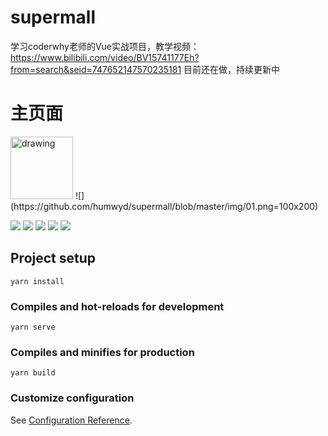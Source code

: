 # supermall
学习coderwhy老师的Vue实战项目，教学视频：https://www.bilibili.com/video/BV15741177Eh?from=search&seid=747652147570235181
目前还在做，持续更新中
# 主页面
<img src="https://github.com/humwyd/supermall/blob/master/img/01.png" alt="drawing" width="100"/>
![](https://github.com/humwyd/supermall/blob/master/img/01.png=100x200)

![](https://github.com/humwyd/supermall/blob/master/img/02.png)
![](https://github.com/humwyd/supermall/blob/master/img/03.png)
![](https://github.com/humwyd/supermall/blob/master/img/04.png)
![](https://github.com/humwyd/supermall/blob/master/img/05.png)
![](https://github.com/humwyd/supermall/blob/master/img/06.png)

## Project setup
```
yarn install
```

### Compiles and hot-reloads for development
```
yarn serve
```

### Compiles and minifies for production
```
yarn build
```

### Customize configuration
See [Configuration Reference](https://cli.vuejs.org/config/).
